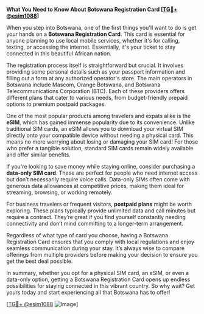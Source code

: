 **What You Need to Know About Botswana Registration Card [[TG💪+ @esim1088](https://t.me/s/esim1088)]**

When you step into Botswana, one of the first things you'll want to do is get your hands on a **Botswana Registration Card**. This card is essential for anyone planning to use local mobile services, whether it's for calling, texting, or accessing the internet. Essentially, it's your ticket to stay connected in this beautiful African nation.

The registration process itself is straightforward but crucial. It involves providing some personal details such as your passport information and filling out a form at any authorized operator's store. The main operators in Botswana include Mascom, Orange Botswana, and Botswana Telecommunications Corporation (BTC). Each of these providers offers different plans that cater to various needs, from budget-friendly prepaid options to premium postpaid packages.

One of the most popular products among travelers and expats alike is the **eSIM**, which has gained immense popularity due to its convenience. Unlike traditional SIM cards, an eSIM allows you to download your virtual SIM directly onto your compatible device without needing a physical card. This means no more worrying about losing or damaging your SIM card! For those who prefer a tangible solution, standard SIM cards remain widely available and offer similar benefits.

If you're looking to save money while staying online, consider purchasing a **data-only SIM card**. These are perfect for people who need internet access but don’t necessarily require voice calls. Data-only SIMs often come with generous data allowances at competitive prices, making them ideal for streaming, browsing, or working remotely.

For business travelers or frequent visitors, **postpaid plans** might be worth exploring. These plans typically provide unlimited data and call minutes but require a contract. They’re great if you find yourself constantly needing connectivity and don’t mind committing to a longer-term arrangement.

Regardless of what type of card you choose, having a Botswana Registration Card ensures that you comply with local regulations and enjoy seamless communication during your stay. It’s always wise to compare offerings from multiple providers before making your decision to ensure you get the best deal possible.

In summary, whether you opt for a physical SIM card, an eSIM, or even a data-only option, getting a Botswana Registration Card opens up endless possibilities for staying connected in this vibrant country. So why wait? Get yours today and start experiencing all that Botswana has to offer!

[[TG💪+ @esim1088](https://t.me/s/esim1088) ![Image](https://i.postimg.cc/Y0z9fWf4/image.png)]